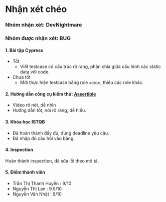 # Nhận xét chéo
### Nhóm nhận xét: DevNightmare
### Nhóm được nhận xét: BUG

#### 1. Bài tập Cypress
* Tốt
  * Viết testcase có cấu trúc rõ ràng, phân chia giữa cấu hình các static data với code.
* Chưa tốt
  * Mới thực hiện testcase bằng role `admin`, thiếu các role khác.
#### 2. Hướng dẫn công cụ kiểm thử: [Assertible](https://www.youtube.com/watch?v=jDlbkc9ZFbk)
* Video rõ nét, dễ nhìn
* Hướng dẫn tốt, nói rõ ràng, dễ hiểu.
#### 3. Khóa học ISTQB
* Đã hoàn thành đầy đủ, đúng deadline yêu câu.
* Đã nhập đủ câu hỏi vào bảng.
#### 4. Inspection
Hoàn thành inspection, đã sửa lỗi theo mô tả.
#### 5. Điểm thành viên
* Trần Thị Thanh Huyền : 9/10
* Nguyễn Thị Lan : 9.5/10
* Nguyễn Văn Nhật : 9/10
